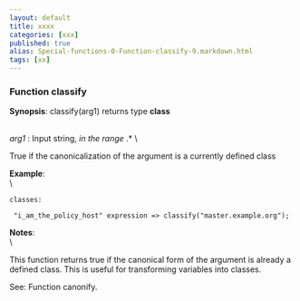 ```yaml
---
layout: default
title: xxxx
categories: [xxx]
published: true
alias: Special-functions-0-Function-classify-9.markdown.html
tags: [xx]
---
```


### Function classify

**Synopsis**: classify(arg1) returns type **class**

\
 *arg1* : Input string, *in the range* .\* \

True if the canonicalization of the argument is a currently defined
class

**Example**:\
 \

    classes:

     "i_am_the_policy_host" expression => classify("master.example.org");

**Notes**:\
 \

This function returns true if the canonical form of the argument is
already a defined class. This is useful for transforming variables into
classes.

See: Function canonify.
